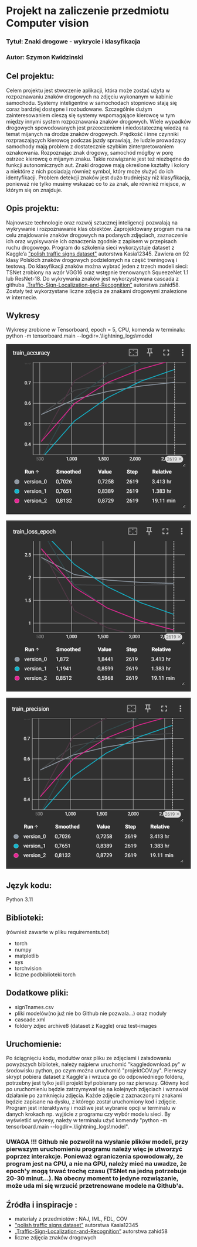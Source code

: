 # Projekt na zaliczenie przedmiotu Computer vision


### Tytuł: Znaki drogowe - wykrycie i klasyfikacja
### Autor: Szymon Kwidzinski

## Cel projektu:
Celem projektu jest stworzenie aplikacji, która może zostać użyta w rozpoznawaniu
znaków drogowych na zdjęciu wykonanym w kabinie samochodu. Systemy inteligentne w samochodach stopniowo stają
się coraz bardziej dostępne i rozbudowane. Szczególnie dużym zainteresowaniem cieszą się
systemy wspomagające kierowcę w tym między innymi system rozpoznawania znaków drogowych. 
Wiele wypadków drogowych spowodowanych jest przeoczeniem i niedostateczną wiedzą na temat
mijanych na drodze znaków drogowych. Prędkość i inne czynniki rozpraszających kierowcę podczas
jazdy sprawiają, że ludzie prowadzący samochody mają problem z dostatecznie szybkim zinterpretowaniem oznakowania.
Rozpoznając znak drogowy, samochód mógłby w porę ostrzec kierowcę o mijanym znaku. Takie rozwiązanie jest też niezbędne
do funkcji autonomicznych aut. Znaki drogowe mają określone kształty i kolory a niektóre z nich posiadają również symbol,
który może służyć do ich identyfikacji. Problem detekcji znaków jest dużo trudniejszy niż klasyfikacja, ponieważ nie tylko
musimy wskazać co to za znak, ale również miejsce, w którym się on znajduje.

## Opis projektu:
Najnowsze technologie oraz rozwój sztucznej inteligencji pozwalają na wykrywanie i rozpoznawanie klas obiektów. Zaprojektowany program ma na celu znajdowanie znaków drogowych na podanych zdjęciach, zaznaczenie ich oraz wypisywanie ich oznaczenia zgodnie z zapisem w przepisach ruchu drogowego. Program do szkolenia sieci  wykorzystuje dataset z Kaggle’a ["polish traffic signs dataset"](https://www.kaggle.com/datasets/kasia12345/polish-traffic-signs-dataset
) autorstwa Kasia12345. Zawiera on 92 klasy Polskich znaków drogowych podzielonych na część treningową i testową. Do klasyfikacji znaków można wybrać jeden z trzech modeli sieci: TSNet zrobiony na wzór VGG16 oraz wstępnie trenowanych SqueezeNet 1.1 lub ResNet-18. Do wykrywania znaków jest wykorzystywana cascada z githuba [„Traffic-Sign-Localization-and-Recognition”](https://github.com/zahid58/Traffic-Sign-Localization-and-Recognition/blob/master/cascade.xml) autorstwa zahid58. Zostały też wykorzystane liczne zdjęcia ze znakami drogowymi znalezione w internecie.

## Wykresy
Wykresy zrobione w Tensorboard, epoch = 5, CPU, komenda w terminalu: python -m tensorboard.main --logdir=.\lightning_logs\model

![](wykresy/train_accuracy.png)

![](wykresy/train_loss_epoch.png)

![](wykresy/train_precision.png)

## Język kodu:
Python 3.11

## Biblioteki:
(również zawarte w pliku requirements.txt)
* torch
* numpy
* matplotlib
* sys
* torchvision
* liczne podbiblioteki torch

## Dodatkowe pliki:
* signTnames.csv
* pliki modelów(no juź nie bo Github nie pozwala...) oraz moduły
* cascade.xml
* foldery zdjec archive8 (dataset z Kaggle) oraz test-images

## Uruchomienie:
Po ściągnięciu kodu, modułów oraz pliku ze zdjęciami i załadowaniu powyższych bibliotek, należy najpierw uruchomić "kaggledownload.py" w środowisku python, po czym można uruchomić "projektCOV.py". Pierwszy skrypt pobiera dataset z Kaggle'a i wrzuca go do odpowiedniego folderu, potrzebny jest tylko jeśli projekt był pobierany po raz pierwszy. Główny kod po uruchomieniu będzie zatrzymywał się na kolejnych
zdjęciach i wznawiał działanie po zamknięciu zdjęcia. Każde zdjęcie z zaznaczonymi znakami będzie 
zapisane na dysku, z którego został uruchomiony kod i zdjęcie. Program jest interaktywny i możliwe
jest wybranie opcji w terminalu w danych krokach np. wyjście z programu czy wybór modelu sieci.
By wyświetlić wykresy, należy w terminalu użyć komendy "python -m tensorboard.main --logdir=.\lightning_logs\model".

### UWAGA !!! Github nie pozwolił na wysłanie plików modeli, przy pierwszym uruchomieniu programu należy więc je utworzyć poprzez interakcje. Ponieważ ograniczenia spowodowały, że program jest na CPU, a nie na GPU, należy mieć na uwadze, że epoch'y mogą trwać trochę czasu (TSNet na jedną potrzebuje 20-30 minut...). Na obecny moment to jedyne rozwiązanie, może uda mi się wrzucić przetrenowane modele na Github'a.


## Źródła i inspiracje : 
* materiały z przedmiotów : NAJ, IML, FDL, COV
* ["polish traffic signs dataset"](https://www.kaggle.com/datasets/kasia12345/polish-traffic-signs-dataset) autorstwa Kasia12345
* [„Traffic-Sign-Localization-and-Recognition”](https://github.com/zahid58/Traffic-Sign-Localization-and-Recognition/blob/master/cascade.xml) autorstwa zahid58
* liczne zdjęcia znaków drogowych
